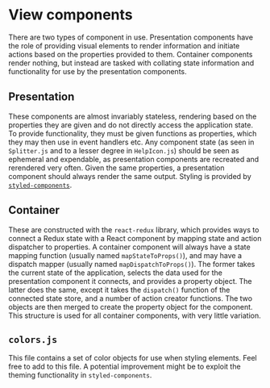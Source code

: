 # View components

There are two types of component in use. Presentation components have the role of providing visual elements to render information and initiate actions based on the properties provided to them. Container components render nothing, but instead are tasked with collating state information and functionality for use by the presentation components.

## Presentation

These components are almost invariably stateless, rendering based on the properties they are given and do not directly access the application state. To provide functionality, they must be given functions as properties, which they may then use in event handlers etc. Any component state (as seen in `Splitter.js` and to a lesser degree in `HelpIcon.js`) should be seen as ephemeral and expendable, as presentation components are recreated and rerendered very often. Given the same properties, a presentation component should always render the same output. Styling is provided by [`styled-components`](https://github.com/styled-components/styled-components).

## Container

These are constructed with the `react-redux` library, which provides ways to connect a Redux state with a React component by mapping state and action dispatcher to properties. A container component will always have a state mapping function (usually named `mapStateToProps()`), and may have a dispatch mapper (usually named `mapDispatchToProps()`). The former takes the current state of the application, selects the data used for the presentation component it connects, and provides a property object. The latter does the same, except it takes the `dispatch()` function of the connected state store, and a number of action creator functions. The two objects are then merged to create the property object for the component. This structure is used for all container components, with very little variation.

## `colors.js`

This file contains a set of color objects for use when styling elements. Feel free to add to this file. A potential improvement might be to exploit the theming functionality in `styled-components`.
